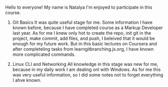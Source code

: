 Hello to everyone! My name is Natalya
I'm enjoyed to participate in this course. 

1. Git Basics
It was quite useful stage for me. Some information I have known before, because I have completed course as a Markup Developer last year. As for me I knew only hot to create the repo, init git in the project, make commit, add files, and push, I beleived that it would be enough for my future work. But in this basic lectures on Coursera and after completeling tasks from learngitbranching.js.org, I have known more complicated commands. 

2. Linux CLI and Networking
All knowledge in this stage was new for me, because in my daily work I am dealing onl with Windows. As for me this was very useful information, so I did some notes not to forget everything I ahve known.

